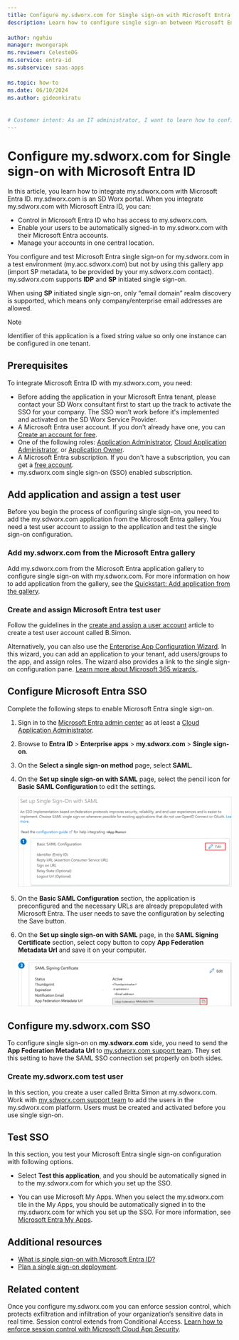 ```yaml
---
title: Configure my.sdworx.com for Single sign-on with Microsoft Entra ID
description: Learn how to configure single sign-on between Microsoft Entra ID and my.sdworx.com.

author: nguhiu
manager: mwongerapk
ms.reviewer: CelesteDG
ms.service: entra-id
ms.subservice: saas-apps

ms.topic: how-to
ms.date: 06/10/2024
ms.author: gideonkiratu


# Customer intent: As an IT administrator, I want to learn how to configure single sign-on between Microsoft Entra ID and my.sdworx.com so that I can control who has access to my.sdworx.com, enable automatic sign-in with Microsoft Entra accounts, and manage my accounts in one central location.
---
```


# Configure my.sdworx.com for Single sign-on with Microsoft Entra ID

In this article, you learn how to integrate my.sdworx.com with Microsoft Entra ID. my.sdworx.com is an SD Worx portal. When you integrate my.sdworx.com with Microsoft Entra ID, you can:

* Control in Microsoft Entra ID who has access to my.sdworx.com.
* Enable your users to be automatically signed-in to my.sdworx.com with their Microsoft Entra accounts.
* Manage your accounts in one central location.

You configure and test Microsoft Entra single sign-on for my.sdworx.com in a test environment (my.acc.sdworx.com) but not by using this gallery app (import SP metadata, to be provided by your my.sdworx.com contact). my.sdworx.com supports **IDP** and **SP** initiated single sign-on.
 
When using **SP** initiated single sign-on, only “email domain” realm discovery is supported, which means only company/enterprise email addresses are allowed.

> [!NOTE]
> Identifier of this application is a fixed string value so only one instance can be configured in one tenant.

## Prerequisites

To integrate Microsoft Entra ID with my.sdworx.com, you need:

* Before adding the application in your Microsoft Entra tenant, please contact your SD Worx consultant first to start up the track to activate the SSO for your company. The SSO won’t work before it's implemented and activated on the SD Worx Service Provider.
* A Microsoft Entra user account. If you don't already have one, you can [Create an account for free](https://azure.microsoft.com/free/?WT.mc_id=A261C142F).
* One of the following roles: [Application Administrator](/entra/identity/role-based-access-control/permissions-reference#application-administrator), [Cloud Application Administrator](/entra/identity/role-based-access-control/permissions-reference#cloud-application-administrator), or [Application Owner](/entra/fundamentals/users-default-permissions#owned-enterprise-applications).
* A Microsoft Entra subscription. If you don't have a subscription, you can get a [free account](https://azure.microsoft.com/free/).
* my.sdworx.com single sign-on (SSO) enabled subscription.

## Add application and assign a test user

Before you begin the process of configuring single sign-on, you need to add the my.sdworx.com application from the Microsoft Entra gallery. You need a test user account to assign to the application and test the single sign-on configuration.

<a name='add-mysdworxcom-from-the-azure-ad-gallery'></a>

### Add my.sdworx.com from the Microsoft Entra gallery

Add my.sdworx.com from the Microsoft Entra application gallery to configure single sign-on with my.sdworx.com. For more information on how to add application from the gallery, see the [Quickstart: Add application from the gallery](~/identity/enterprise-apps/add-application-portal.md).

<a name='create-and-assign-azure-ad-test-user'></a>

### Create and assign Microsoft Entra test user

Follow the guidelines in the [create and assign a user account](~/identity/enterprise-apps/add-application-portal-assign-users.md) article to create a test user account called B.Simon.

Alternatively, you can also use the [Enterprise App Configuration Wizard](https://portal.office.com/AdminPortal/home?Q=Docs#/azureadappintegration). In this wizard, you can add an application to your tenant, add users/groups to the app, and assign roles. The wizard also provides a link to the single sign-on configuration pane. [Learn more about Microsoft 365 wizards.](/microsoft-365/admin/misc/azure-ad-setup-guides). 

<a name='configure-azure-ad-sso'></a>

## Configure Microsoft Entra SSO

Complete the following steps to enable Microsoft Entra single sign-on.

1. Sign in to the [Microsoft Entra admin center](https://entra.microsoft.com) as at least a [Cloud Application Administrator](~/identity/role-based-access-control/permissions-reference.md#cloud-application-administrator).
1. Browse to **Entra ID** > **Enterprise apps** > **my.sdworx.com** > **Single sign-on**.
1. On the **Select a single sign-on method** page, select **SAML**.
1. On the **Set up single sign-on with SAML** page, select the pencil icon for **Basic SAML Configuration** to edit the settings.

   ![Screenshot shows how to edit Basic SAML Configuration.](common/edit-urls.png "Basic Configuration")

1. On the **Basic SAML Configuration** section, the application is preconfigured and the necessary URLs are already prepopulated with Microsoft Entra. The user needs to save the configuration by selecting the Save button.

1. On the **Set up single sign-on with SAML** page, in the **SAML Signing Certificate** section, select copy button to copy **App Federation Metadata Url** and save it on your computer.

    ![Screenshot shows the Certificate download link.](common/copy-metadataurl.png "Certificate")

## Configure my.sdworx.com SSO

To configure single sign-on on **my.sdworx.com** side, you need to send the **App Federation Metadata Url** to [my.sdworx.com support team](mailto:prod_cloud&busoper_middleware&hostsol@sdworx.com). They set this setting to have the SAML SSO connection set properly on both sides.

### Create my.sdworx.com test user

In this section, you create a user called Britta Simon at my.sdworx.com. Work with [my.sdworx.com support team](mailto:prod_cloud&busoper_middleware&hostsol@sdworx.com) to add the users in the my.sdworx.com platform. Users must be created and activated before you use single sign-on.

## Test SSO 

In this section, you test your Microsoft Entra single sign-on configuration with following options.

* Select **Test this application**, and you should be automatically signed in to the my.sdworx.com for which you set up the SSO.

* You can use Microsoft My Apps. When you select the my.sdworx.com tile in the My Apps, you should be automatically signed in to the my.sdworx.com for which you set up the SSO. For more information, see [Microsoft Entra My Apps](/azure/active-directory/manage-apps/end-user-experiences#azure-ad-my-apps).

## Additional resources

* [What is single sign-on with Microsoft Entra ID?](~/identity/enterprise-apps/what-is-single-sign-on.md)
* [Plan a single sign-on deployment](~/identity/enterprise-apps/plan-sso-deployment.md).

## Related content

Once you configure my.sdworx.com you can enforce session control, which protects exfiltration and infiltration of your organization’s sensitive data in real time. Session control extends from Conditional Access. [Learn how to enforce session control with Microsoft Cloud App Security](/cloud-app-security/proxy-deployment-aad).